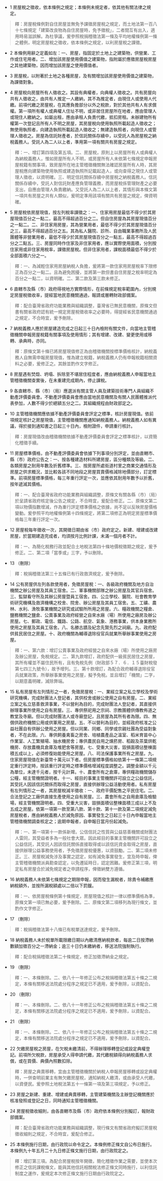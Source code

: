 * 1 房屋稅之徵收，依本條例之規定；本條例未規定者，依其他有關法律之規定。

> 釋：房屋稅條例對自住房屋並無免予課徵房屋稅之規定，而土地法第一百八十七條規定「建築改良物為自住房屋時，免予徵稅」，二者間互有出入，適用時易滋誤解。為杜爭議，爰參照稅捐稽徵法第一條及平均地權條例第一條之體例，明定房屋稅之徵收，依本條例之規定，以利房屋稅之課徵。

* 2 本條例用辭之定義如左：一、房屋，指固定於土地上之建築物，供營業、工作或住宅用者。二、增加該房屋使用價值之建築物，指附屬於應徵房屋稅房屋之其他建築物，因而增加該房屋之使用價值者。

* 3 房屋稅，以附著於土地之各種房屋，及有關增加該房屋使用價值之建築物，為課徵對象。

* 4 房屋稅向房屋所有人徵收之。其設有典權者，向典權人徵收之。共有房屋向共有人徵收之，由共有人推定一人繳納，其不為推定者，由現住人或使用人代繳。前項代繳之房屋稅，在其應負擔部分以外之稅款，對於其他共有人有求償權。第一項所有權人或典權人住址不明，或非居住房屋所在地者，應由管理人或現住人繳納之。如屬出租，應由承租人負責代繳，抵扣房租。未辦建物所有權第一次登記且所有人不明之房屋，其房屋稅向使用執照所載起造人徵收之；無使用執照者，向建造執照所載起造人徵收之；無建造執照者，向現住人或管理人徵收之。房屋為信託財產者，於信託關係存續中，以受託人為房屋稅之納稅義務人。受託人為二人以上者，準用第一項有關共有房屋之規定。

> 釋：一、增訂第四項及第五項。二、房屋稅，原則上以房屋所有人或典權人為納稅義務人，惟如房屋所有人不明，或房屋所有人未依第七條規定申報房屋稅籍有關事項，致房屋所在地主管稽徵機關無法確認房屋所有人時，其房屋稅應向建築物使用執照或建造執照所記載起造人，或向查得之現住人或管理人徵收，以資明確。三、明定信託關係存續中房屋稅之納稅義務人。信託關係存續中，受託人對信託財產應負管理義務，而房屋稅係管理財產之必要支出，自應由管理人負責繳納。又受託人為二人以上者，其情形與本條文第一項共有房屋之共有人類似，爰明定準用該項有關共有房屋之規定，俾資明確。

* 5 房屋稅依房屋現值，按左列稅率課徵之：一、住家用房屋最低不得少於其房屋現值百分之一點二，最高不得超過百分之二。但自住房屋為其房屋現值百分之一點二。二、非住家用房屋，其為營業用者，最低不得少於其房屋現值百分之三，最高不得超過百分之五。其為私人醫院、診所、自由職業事務所及人民團體等非營業用者，最低不得少於其房屋現值百分之一點五，最高不得超過百分之二點五。三、房屋同時作住家及非住家用者，應以實際使用面積，分別按住家用或非住家用稅率，課徵房屋稅。但非住家用者，課稅面積最低不得少於全部面積六分之一。

> 釋：一、為減輕住家用房屋納稅人負擔，爰將第一款住家用房屋稅率下限修正為百分之一點二。且為避免困擾，並將第一款但書自住房屋之稅率明定為百分之一點二，以資明確。二、第二款及第三款未修正。

* 6 直轄市及縣（市）政府得視地方實際情形，在前條規定稅率範圍內，分別規定房屋稅徵收率，提經當地民意機關通過，報請或層轉財政部備案。

> 釋：配合臺灣省政府功能業務與組織調整，臺灣省已無民意機關，原條文但書有關省政府認有統一規定房屋稅徵收率之必要時，得提經省民意機關通過之規定，不合時宜，爰予刪除。

* 7 納稅義務人應於房屋建造完成之日起三十日內檢附有關文件，向當地主管稽徵機關申報房屋稅籍有關事項及使用情形；其有增建、改建、變更使用或移轉、承典時，亦同。

> 釋：原條文第十條已將房屋現值修正為由稽徵機關按標準價格核計，納稅義務人自無需申報房屋現值，惟為建立稅籍，納稅義務人仍有申報稅籍相關資料之必要，爰修正之。其餘並酌作文字修正。

* 8 房屋遇有焚燬、坍塌、拆除至不堪居住程度者，應由納稅義務人申報當地主管稽徵機關查實後，在未重建完成期內，停止課稅。

* 9 各直轄市、縣（市）（局）應選派有關主管人員及建築技術專門人員組織不動產評價委員會。不動產評價委員會應由當地民意機關及有關人民團體推派代表參加，人數不得少於總額五分之二。其組織規程由財政部定之。

* 10 主管稽徵機關應依據不動產評價委員會評定之標準，核計房屋現值。依前項規定核計之房屋現值，主管稽徵機關應通知納稅義務人。納稅義務人如有異議，得於接到通知書之日起三十日內，檢附證件，申請重行核計。

> 釋：房屋現值改由稽徵機關依據不動產評價委員會評定之標準核計，以資簡化稽徵手續。

* 11 房屋標準價格，由不動產評價委員會依據下列事項分別評定，並由直轄市、縣（市）政府公告之：一、按各種建造材料所建房屋，區分種類及等級。二、各類房屋之耐用年數及折舊標準。三、按房屋所處街道村里之商業交通情形及房屋之供求概況，並比較各該不同地段之房屋買賣價格減除地價部分，訂定標準。前項房屋標準價格，每三年重行評定一次，並應依其耐用年數予以折舊，按年遞減其價格。

> 釋：一、配合臺灣省政府功能業務與組織調整，原條文有關各縣（市）（局）於呈請省政府核定後公告之規定，不合時宜，爰配合修正。二、原條文第二項以物價指數增減，作為重行評定標準價格之依據，尚不足以反映房屋價格變動。爰參照平均地權條例第十四條規定，將第二項修正為明定房屋標準價格每三年重行評定一次。

* 12 房屋稅每年徵收一次，其開徵日期由省（市）政府定之。新建、增建或改建房屋，於當期建造完成者，均須按月比例計課，未滿一個月者不計。

> 釋：一、為簡化稅務行政並配合土地稅法第四十條地價稅徵期之規定，爰予修正。二、第二項「當季或」三字，予以刪除。

* 13 （刪除）

> 釋：稅捐稽徵法第三十五條已有行政救濟規定，爰予刪除。

* 14 公有房屋供左列各款使用者，免徵房屋稅：一、各級政府機關及地方自治機關之辦公房屋及其員工宿舍。二、軍事機關部隊之辦公房屋及其官兵宿舍。三、監獄看守所及其辦公房屋暨員工宿舍。四、公立學校、醫院、社會教育學術研究機構及救濟機構之校舍、院舍、辦公房屋及其員工宿舍。五、工礦、農林、水利、漁牧事業機關之研究或試驗所所用之房屋。六、糧政機關之糧倉、鹽務機關之鹽倉、公賣事業及政府經營之自來水廠（場）所使用之廠房及辦公房屋。七、郵政、電信、鐵路、公路、航空、氣象、港務事業，供本身業務所使用之房屋及其員工宿舍。八、名勝古蹟及紀念先賢先烈之祠廟。九、政府配供貧民居住之房屋。十、政府機關為輔導退除役官兵就業所舉辦事業使用之房屋。

> 釋：一、第六款：增訂公賣事業及政府經營之自來水廠（場）所使用之廠房及辦公房屋，免稅規定。二、第九款增訂，政府配供一級貧民居住之房屋，其所有權並不屬住民所有，且有免稅先例（財政部５７．６．１５臺財稅發第七四三九號令），故予增列。三、第十款增訂，為配合政府輔導退除役官兵就業政策，所舉辦事業使用之房屋，擬予免稅。並且增訂「機關」二字，以期意義明確，減除弊端。

* 15 私有房屋有左列情形之一者，免徵房屋稅：一、業經立案之私立學校及學術研究機構，完成財團法人登記者，其供校舍或辦公使用之自有房屋。二、業經立案之私立慈善救濟事業，不以營利為目的，完成財團法人登記者，其直接供辦理事業所使用之自有房屋。三、專供祭祀用之宗祠、宗教團體供傳教佈道之教堂及寺廟。但以完成財團法人或寺廟登記，且房屋為其所有者為限。四、無償供政府機關公用或供軍用之房屋。五、不以營利為目的，並經政府核准之公益社團自有供辦公使用之房屋。但以同業、同鄉、同學或宗親社團為受益對象者，不在此限。六、專供飼養禽畜之房舍、培植農產品之溫室、稻米育苗中心作業室、人工繁殖場、抽水機房舍；專供農民自用之燻菸房、稻穀及茶葉烘乾機房、存放農機具倉庫及堆肥舍等房屋。七、受重大災害，毀損面積佔整棟面積五成以上，必須修復始能使用之房屋。八、司法保護事業所有之房屋。九、住家房屋現值在新臺幣十萬元以下者。但房屋標準價格如依第十一條第二項規定重行評定時，按該重行評定時之標準價格增減程度調整之。調整金額以千元為單位，未達千元者，按千元計算。十、農會所有之倉庫，專供糧政機關儲存公糧，經主管機關證明者。十一、經目的事業主管機關許可設立之公益信託，其受託人因該信託關係而取得之房屋，直接供辦理公益活動使用者。私有房屋有左列情形之一者，其房屋稅減半徵收：一、政府平價配售之平民住宅。二、合法登記之工廠供直接生產使用之自有房屋。三、農會所有之自用倉庫及檢驗場，經主管機關證明者。四、受重大災害，毀損面積佔整棟面積三成以上不及五成之房屋。依第一項第一款至第八款、第十款、第十一款及第二項規定減免房屋稅者，應由納稅義務人於減免原因、事實發生之日起三十日內申報當地主管稽徵機關調查核定之；逾期申報者，自申報日當月份起減免。

> 釋：一、第一項第十一款係新增。公信信託之性質與公益慈善機關或財團法人雷同，其受益者多為一般社會大眾。因此經目的事業主管機關許可設立之公益信託，其受託人因該信託關係直接取得或以該信託資金取得之房屋，直接供辦理公益事務使用者，予免徵房屋稅優惠，以資鼓勵。二、第二項未修正。三、房屋稅減免涉及事實之認定，如有減免事實發生，宜及時申報，俾主管稽徵機關派員勘查認定，以免遷延時日，認定困難。爰修正第三項，明定私有房屋合於減免規定者之申請程序，俾徵納雙方遵循。

* 16 納稅義務人未依第七條規定之期限申報，因而發生漏稅者，除責令補繳應納稅額外，並按所漏稅額處以二倍以下罰鍰。

> 釋：一、依房屋稅條例第十條規定，房屋現值之核計一律以標準價格為準，原條文第一項已無必要，爰予刪除。二、原條文第二項移列為現行條文，並酌作文字修正。

* 17 （刪除）

> 釋：稅捐稽徵法第十八條已有稅單送達規定，爰予刪除。

* 18 納稅義務人未於稅單所載限繳日期以內繳清應納稅款者，每逾二日按滯納數額加徵百分之一滯納金；逾三十日仍未繳納者，移送法院強制執行。

> 釋：配合稅捐稽徵法第二十條規定，修正加徵滯納金之規定。

* 19 （刪除）

> 釋：一、本條刪除。二、依八十一年修正公布之稅捐稽徵法第五十條之二規定，本條有關移送法院處分程序之規定已不適用，爰予刪除，以資配合。

* 20 （刪除）

> 釋：一、本條刪除。二、依八十一年修正公布之稅捐稽徵法第五十條之二規定，本條有關移送法院處分程序之規定已不適用，爰予刪除，以資配合。

* 21 （刪除）

> 釋：一、本條刪除。二、依八十一年修正公布之稅捐稽徵法第五十條之二規定，本條有關移送法院處分程序之規定已不適用，爰予刪除，以資配合。

* 22 欠繳房屋稅之房屋，在欠稅未繳清前，不得辦理移轉登記或設定典權登記。前項所欠稅款，房屋承受人得申請代繳，其代繳稅額得向納稅義務人求償，或在買價、典價內照數扣除。

> 釋：房屋之典賣移轉，宜由主管稽徵機關於納稅人申報房屋移轉或設定典權時，一併查明前業主有無欠繳房屋稅，通知納稅人繳清，或由承受人代繳，以資便民。爰參照土地稅法第五十一條第一項及第三項規定，予以修正。

* 23 房屋之新建、重建、增建或典賣移轉，主管建築機關及主辦登記機關應於核准發照或登記之日，同時通知主管稽徵機關。

* 24 房屋稅徵收細則，由各直轄市及縣（市）政府依本條例分別擬訂，報財政部備案。

> 釋：配合臺灣省政府功能業務與組織調整，現行條文有關省政府擬訂房屋稅徵收細則之規定，不合時宜，爰配合修正。

* 25 本條例施行日期，由行政院以命令定之。本條例修正條文自公布日施行。本條例九十年五月二十九日修正條文施行日期，由行政院定之。

> 釋：增訂第三項。為配合房屋稅按年開徵，簡化稽徵作業之需要，並使本次修正之信託課稅條文，能與其他信託相關稅法修正條文同時施行，以利信託制度之運作，爰規定本次修正條文施行日期由行政院定之。

